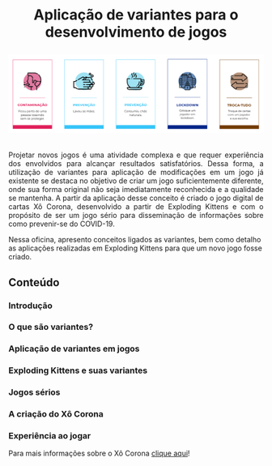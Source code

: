<h1 align="center">

Aplicação de variantes para o desenvolvimento de jogos

<p align="center"><img src="imagens/cartas.png" alt="Algumas cartas do jogo Xô Corona" /></p>

</h1>

<p align="justify">Projetar novos jogos é uma atividade complexa e que requer experiência dos envolvidos para alcançar resultados satisfatórios. Dessa forma, a utilização de variantes para aplicação de modificações em um jogo já existente se destaca no objetivo de criar um jogo suficientemente diferente, onde sua forma original não seja imediatamente reconhecida e a qualidade se mantenha. A partir da aplicação desse conceito é criado o jogo digital de cartas Xô Corona, desenvolvido a partir de Exploding Kittens e com o propósito de ser um jogo sério para disseminação de informações sobre como prevenir-se do COVID-19.

Nessa oficina, apresento conceitos ligados as variantes, bem como detalho as aplicações realizadas em Exploding Kittens para que um novo jogo fosse criado.</p>

## Conteúdo
### Introdução

### O que são variantes?

### Aplicação de variantes em jogos

### Exploding Kittens e suas variantes

### Jogos sérios

### A criação do Xô Corona

### Experiência ao jogar

Para mais informações sobre o Xô Corona [clique aqui](https://github.com/tekpixo/xo-corona)!
